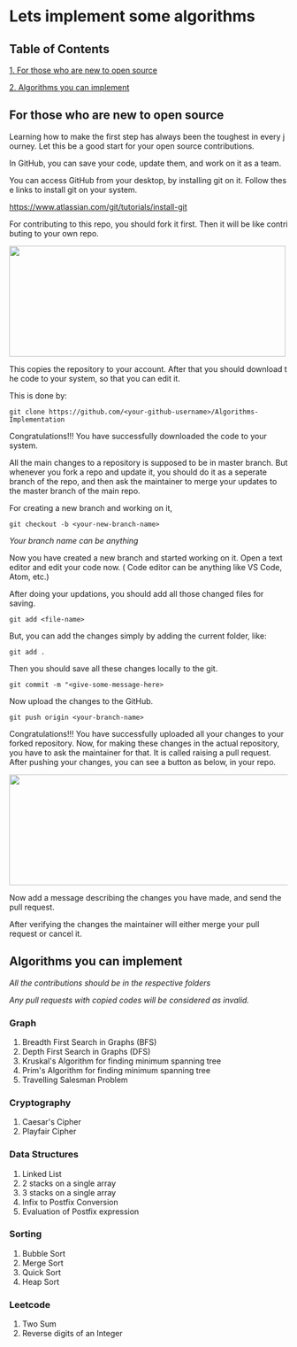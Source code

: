 # Lets implement some algorithms

## Table of Contents
[1. For those who are new to open source]( #for-those-who-are-new-to-open-source )

[2. Algorithms you can implement]( #algorithms-you-can-implement )

## For those who are new to open source

Learning how to make the first step has always been the toughest in every journey.
Let this be a good start for your open source contributions.

In GitHub, you can save your code, update them, and work on it as a team.

You can access GitHub from your desktop, by installing git on it. Follow these links to install git on your system.

https://www.atlassian.com/git/tutorials/install-git

For contributing to this repo, you should fork it first. Then it will be like contributing to your own repo.

<img src="https://github.com/firstcontributions/first-contributions/blob/master/assets/fork.png" width="500" height="200"/>

This copies the repository to your account. After that you should download the code to your system, so that you can edit it.

This is done by:

```git clone https://github.com/<your-github-username>/Algorithms-Implementation```

Congratulations!!!
You have successfully downloaded the code to your system.

All the main changes to a repository is supposed to be in master branch. But whenever you fork a repo and update it, you should do it as a seperate branch of the repo, and then ask the maintainer to merge your updates to the master branch of the main repo.

For creating a new branch and working on it,

```git checkout -b <your-new-branch-name>```

_Your branch name can be anything_

Now you have created a new branch and started working on it.
Open a text editor and edit your code now. ( Code editor can be anything like VS Code, Atom, etc.)

After doing your updations, you should add all those changed files for saving.

```git add <file-name>```

But, you can add the changes simply by adding the current folder, like:

```git add .```

Then you should save all these changes locally to the git.

```git commit -m "<give-some-message-here>```

Now upload the changes to the GitHub.

```git push origin <your-branch-name>```

Congratulations!!! You have successfully uploaded all your changes to your forked repository.
Now, for making these changes in the actual repository, you have to ask the maintainer for that. It is called raising a pull request.
After pushing your changes, you can see a button as below, in your repo.

<img src="https://github.com/firstcontributions/first-contributions/blob/master/assets/compare-and-pull.png" width="600" height="200">

Now add a message describing the changes you have made, and send the pull request.

After verifying the changes the maintainer will either merge your pull request or cancel it.



## Algorithms you can implement
_All the contributions should be in the respective folders_

_Any pull requests with copied codes will be considered as invalid._
### Graph
1. Breadth First Search in Graphs (BFS)
2. Depth First Search in Graphs (DFS)
3. Kruskal's Algorithm for finding minimum spanning tree
4. Prim's Algorithm for finding minimum spanning tree
5. Travelling Salesman Problem
### Cryptography
1. Caesar's Cipher
2. Playfair Cipher
### Data Structures
1. Linked List
2. 2 stacks on a single array
3. 3 stacks on a single array
4. Infix to Postfix Conversion
5. Evaluation of Postfix expression
### Sorting
1. Bubble Sort
2. Merge Sort
3. Quick Sort
4. Heap Sort
### Leetcode
1. Two Sum
2. Reverse digits of an Integer

